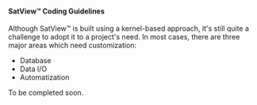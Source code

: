 #### SatView™ Coding Guidelines<br />
Although SatView™ is built using a kernel-based approach, it's still quite a challenge to adopt it to a project's need.
In most cases, there are three major areas which need customization:
- Database
- Data I/O
- Automatization

To be completed soon.
